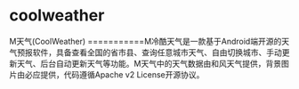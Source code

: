 # coolweather
M天气(CoolWeather)
===========M冷酷天气是一款基于Android端开源的天气预报软件，具备查看全国的省市县、查询任意城市天气、自由切换城市、手动更新天气、后台自动更新天气等功能。M天气中的天气数据由和风天气提供，背景图片由必应提供，代码遵循Apache v2 License开源协议。

